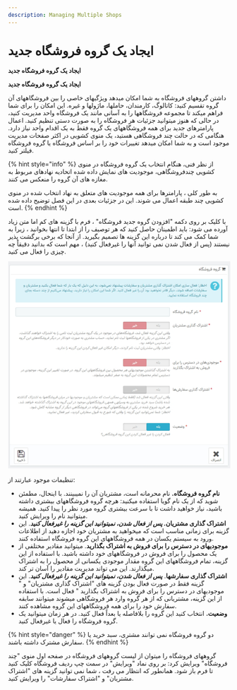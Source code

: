 ```yaml
---
description: Managing Multiple Shops
---
```


# ایجاد یک گروه فروشگاه جدید

**ایجاد یک گروه فروشگاه جدید**

**ایجاد یک گروه فروشگاه جدید**

داشتن گروههای فروشگاه به شما امکان میدهد ویژگیهای خاصی را بین فروشگاههای آن گروه تقسیم کنید: کاتالوگ، کارمندان، حاملها، ماژولها و غیره. این امکان را برای شما فراهم میکند تا مجموعه فروشگاهها را به آسانی مانند یک فروشگاه واحد مدیریت کنید، در حالی که هنوز میتوانید جزئیات هر فروشگاه را به صورت دستی تنظیم کنید. اعمال پارامترهای جدید برای همه فروشگاههای یک گروه فقط به یک اقدام واحد نیاز دارد. هنگامی که در حالت چند فروشگاهی هستید، یک منوی کشویی در اکثر صفحات مدیریت موجود است و به شما امکان میدهد تغییرات خود را بر اساس فروشگاه یا گروه فروشگاه فیلتر کنید.

{% hint style="info" %}
از نظر فنی، هنگام انتخاب یک گروه فروشگاه در منوی کشویی چندفروشگاهی، موجودیت های نمایش داده شده اتحادیه نهادهای مربوط به مغازه های آن گروه را منعکس می کنند.

به طور کلی ، پارامترها برای همه موجودیت های متعلق به نهاد انتخاب شده در منوی کشویی چند طبقه اعمال می شوند. این در جزئیات بعدی در این فصل توضیح داده شده است.
{% endhint %}

با کلیک بر روی دکمه "افزودن گروه جدید فروشگاه" ، فرم با گزینه های کم اما متن زیاد آورده می شود: باید اطمینان حاصل کنید که هر توصیف را از ابتدا تا انتها بخوانید ، زیرا به شما کمک می کند تا درباره این گزینه ها تصمیم بگیرید. از آنجا که برخی برگشت پذیر نیستند (پس از فعال شدن نمی توانید آنها را غیرفعال کنید) ، مهم است که بدانید دقیقاً چه چیزی را فعال می کنید.

![](<../../.gitbook/assets/0 (81).png>)

تنظیمات موجود عبارتند از:

* **نام گروه فروشگاه.** نام محرمانه است، مشتریان آن را نمیبینند. با اینحال، مطمئن شوید که از یک نام گویا استفاده میکنید: هرچه گروه فروشگاههای بیشتری داشته باشید، نیاز خواهید داشت تا با سرعت بیشتری گروه مورد نظر را پیدا کنید. همیشه میتوانید نام را ویرایش کنید.
* **اشتراک گذاری مشتریان**_**. پس از فعال شدن، نمیتوانید این گزینه را غیرفعال کنید**_. این گزینه برای زمانی مناسب است که میخواهید به مشتریان خود اجازه دهید از اطلاعات ورود به سیستم یکسان در همه فروشگاههای این گروه فروشگاه استفاده کنند.
* **موجودیهای در دسترس را برای فروش به اشتراک بگذارید**. میتوانید مقادیر مختلفی از یک محصول را برای فروش در فروشگاههای خود داشته باشید. با استفاده از این گزینه، تمام فروشگاههای این گروه مقدار موجودی یکسانی از محصول را به اشتراک میگذارند. این می تواند مدیریت مقادیر را آسان تر کند.
* **اشتراک گذاری سفارشها**. _**پس از فعال شدن، نمیتوانید این گزینه را غیرفعال کنید**_. این گزینه فقط در صورت فعال بودن گزینه های "اشتراک گذاری مشتریان" و " موجودیهای در دسترس را برای فروش به اشتراک بگذارید " فعال است. با استفاده از این گزینه، مشتریانی که از هر گروه وارد هر فروشگاهی میشوند میتوانند سابقه سفارش خود را برای همه فروشگاههای این گروه مشاهده کنند.
* **وضعیت.** انتخاب کنید این گروه را بلافاصله یا بعداً فعال کنید. در هر زمان میتوانید یک گروه فروشگاه را فعال یا غیرفعال کنید.

{% hint style="danger" %}
دو گروه فروشگاه نمی توانند مشتری، سبد خرید یا سفارش مشترک داشته باشند.
{% endhint %}

گروههای فروشگاه را میتوان از لیست گروههای فروشگاه در صفحه اول منوی "چند فروشگاه" ویرایش کرد: بر روی نماد "ویرایش" در سمت چپ ردیف فروشگاه کلیک کنید تا فرم باز شود. همانطور که انتظار می رفت ، شما نمی توانید گزینه های "اشتراک مشتریان" و "اشتراک سفارشات" را ویرایش کنید.
